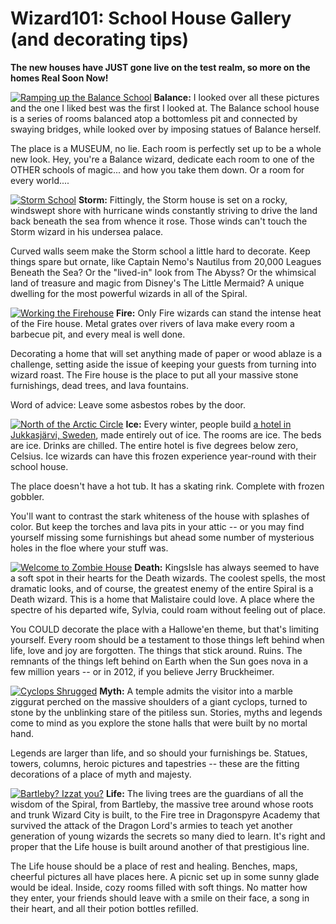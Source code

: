 # Wizard101: School House Gallery (and decorating tips)

**The new houses have JUST gone live on the test realm, so more on the homes Real Soon Now!**

[![Ramping up the Balance School](http://westkarana.com/wp-content/uploads/2009/12/BalanceSchool2-225x225.jpg "Ramping up the Balance School")](http://westkarana.com/wp-content/uploads/2009/12/BalanceSchool2.jpg) **Balance:** I looked over all these pictures and the one I liked best was the first I looked at. The Balance school house is a series of rooms balanced atop a bottomless pit and connected by swaying bridges, while looked over by imposing statues of Balance herself.

The place is a MUSEUM, no lie. Each room is perfectly set up to be a whole new look. Hey, you're a Balance wizard, dedicate each room to one of the OTHER schools of magic... and how you take them down. Or a room for every world....

[![Storm School](http://westkarana.com/wp-content/uploads/2009/12/StormSchool2-225x225.jpg "Storm School")](http://westkarana.com/wp-content/uploads/2009/12/StormSchool2.jpg) **Storm:** Fittingly, the Storm house is set on a rocky, windswept shore with hurricane winds constantly striving to drive the land back beneath the sea from whence it rose. Those winds can't touch the Storm wizard in his undersea palace.

Curved walls seem make the Storm school a little hard to decorate. Keep things spare but ornate, like Captain Nemo's Nautilus from 20,000 Leagues Beneath the Sea? Or the "lived-in" look from The Abyss? Or the whimsical land of treasure and magic from Disney's The Little Mermaid? A unique dwelling for the most powerful wizards in all of the Spiral.

[![Working the Firehouse](http://westkarana.com/wp-content/uploads/2009/12/FireHouse3-225x225.jpg "Working the Firehouse")](http://westkarana.com/wp-content/uploads/2009/12/FireHouse3.jpg) **Fire:** Only Fire wizards can stand the intense heat of the Fire house. Metal grates over rivers of lava make every room a barbecue pit, and every meal is well done.

Decorating a home that will set anything made of paper or wood ablaze is a challenge, setting aside the issue of keeping your guests from turning into wizard roast. The Fire house is the place to put all your massive stone furnishings, dead trees, and lava fountains.

Word of advice: Leave some asbestos robes by the door.

[![North of the Arctic Circle](http://westkarana.com/wp-content/uploads/2009/12/IceHouse1-225x225.jpg "North of the Arctic Circle")](http://westkarana.com/wp-content/uploads/2009/12/IceHouse1.jpg) **Ice:** Every winter, people build [a hotel in Jukkasjärvi, Sweden](http://www.icehotel.com/uk/ICEHOTEL/), made entirely out of ice. The rooms are ice. The beds are ice. Drinks are chilled. The entire hotel is five degrees below zero, Celsius. Ice wizards can have this frozen experience year-round with their school house.

The place doesn't have a hot tub. It has a skating rink. Complete with frozen gobbler.

You'll want to contrast the stark whiteness of the house with splashes of color. But keep the torches and lava pits in your attic -- or you may find yourself missing some furnishings but ahead some number of mysterious holes in the floe where your stuff was.

[![Welcome to Zombie House](http://westkarana.com/wp-content/uploads/2009/12/DeathSchool1-225x225.jpg "Welcome to Zombie House")](http://westkarana.com/wp-content/uploads/2009/12/DeathSchool1.jpg) **Death:** KingsIsle has always seemed to have a soft spot in their hearts for the Death wizards. The coolest spells, the most dramatic looks, and of course, the greatest enemy of the entire Spiral is a Death wizard. This is a home that Malistaire could love. A place where the spectre of his departed wife, Sylvia, could roam without feeling out of place.

You COULD decorate the place with a Hallowe'en theme, but that's limiting yourself. Every room should be a testament to those things left behind when life, love and joy are forgotten. The things that stick around. Ruins. The remnants of the things left behind on Earth when the Sun goes nova in a few million years -- or in 2012, if you believe Jerry Bruckheimer.

[![Cyclops Shrugged](http://westkarana.com/wp-content/uploads/2009/12/MythHouse3-225x225.jpg "Cyclops Shrugged")](http://westkarana.com/wp-content/uploads/2009/12/MythHouse3.jpg) **Myth:** A temple admits the visitor into a marble ziggurat perched on the massive shoulders of a giant cyclops, turned to stone by the unblinking stare of the pitiless sun. Stories, myths and legends come to mind as you explore the stone halls that were built by no mortal hand.

Legends are larger than life, and so should your furnishings be. Statues, towers, columns, heroic pictures and tapestries -- these are the fitting decorations of a place of myth and majesty.

[![Bartleby? Izzat you?](http://westkarana.com/wp-content/uploads/2009/12/LifeHouse1-225x225.jpg "Bartleby? Izzat you?")](http://westkarana.com/wp-content/uploads/2009/12/LifeHouse1.jpg) **Life:** The living trees are the guardians of all the wisdom of the Spiral, from Bartleby, the massive tree around whose roots and trunk Wizard City is built, to the Fire tree in Dragonspyre Academy that survived the attack of the Dragon Lord's armies to teach yet another generation of young wizards the secrets so many died to learn. It's right and proper that the Life house is built around another of that prestigious line.

The Life house should be a place of rest and healing. Benches, maps, cheerful pictures all have places here. A picnic set up in some sunny glade would be ideal. Inside, cozy rooms filled with soft things. No matter how they enter, your friends should leave with a smile on their face, a song in their heart, and all their potion bottles refilled.


